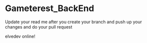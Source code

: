# Gameterest_BackEnd

Update your read me after you create your branch and push up your changes and do your pull request

elvedev online!